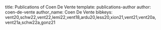 title: Publications of Coen De Vente
template: publications-author
author: coen-de-vente
author_name: Coen De Vente
bibkeys: vent20,schw22,vent22,lemi22,vent18,ardu20,less20,xion21,vent21,vent20a,vent21a,schw22a,gonz21